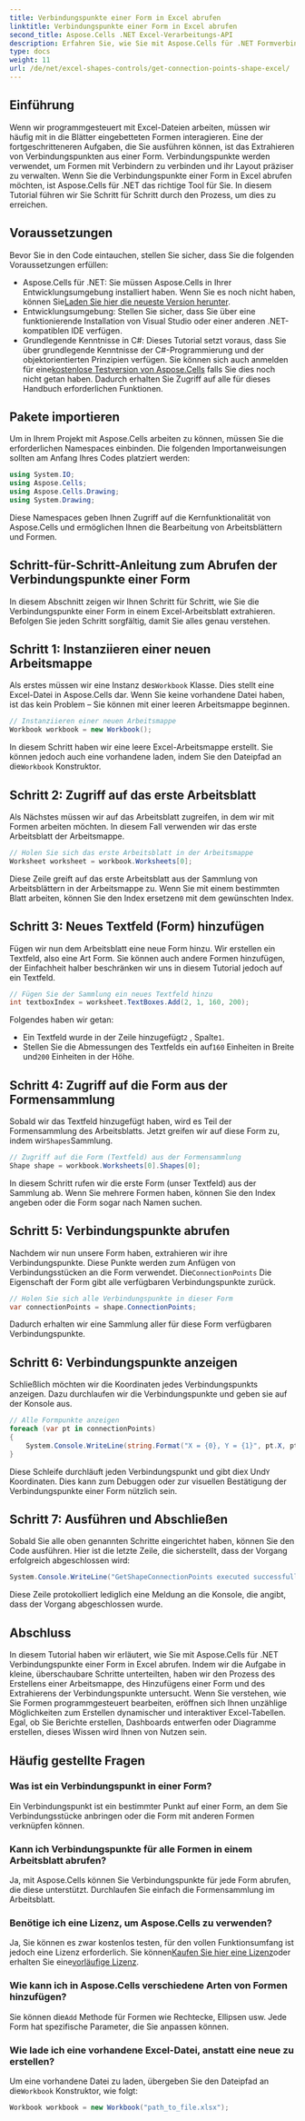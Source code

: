 ```yaml
---
title: Verbindungspunkte einer Form in Excel abrufen
linktitle: Verbindungspunkte einer Form in Excel abrufen
second_title: Aspose.Cells .NET Excel-Verarbeitungs-API
description: Erfahren Sie, wie Sie mit Aspose.Cells für .NET Formverbindungspunkte in Excel erhalten. Folgen Sie unserer Schritt-für-Schritt-Anleitung, um Formpunkte einfach programmgesteuert zu extrahieren und anzuzeigen.
type: docs
weight: 11
url: /de/net/excel-shapes-controls/get-connection-points-shape-excel/
---
```

## Einführung
Wenn wir programmgesteuert mit Excel-Dateien arbeiten, müssen wir häufig mit in die Blätter eingebetteten Formen interagieren. Eine der fortgeschritteneren Aufgaben, die Sie ausführen können, ist das Extrahieren von Verbindungspunkten aus einer Form. Verbindungspunkte werden verwendet, um Formen mit Verbindern zu verbinden und ihr Layout präziser zu verwalten. Wenn Sie die Verbindungspunkte einer Form in Excel abrufen möchten, ist Aspose.Cells für .NET das richtige Tool für Sie. In diesem Tutorial führen wir Sie Schritt für Schritt durch den Prozess, um dies zu erreichen.
## Voraussetzungen
Bevor Sie in den Code eintauchen, stellen Sie sicher, dass Sie die folgenden Voraussetzungen erfüllen:
- Aspose.Cells für .NET: Sie müssen Aspose.Cells in Ihrer Entwicklungsumgebung installiert haben. Wenn Sie es noch nicht haben, können Sie[Laden Sie hier die neueste Version herunter](https://releases.aspose.com/cells/net/).
- Entwicklungsumgebung: Stellen Sie sicher, dass Sie über eine funktionierende Installation von Visual Studio oder einer anderen .NET-kompatiblen IDE verfügen.
- Grundlegende Kenntnisse in C#: Dieses Tutorial setzt voraus, dass Sie über grundlegende Kenntnisse der C#-Programmierung und der objektorientierten Prinzipien verfügen.
 Sie können sich auch anmelden für eine[kostenlose Testversion von Aspose.Cells](https://releases.aspose.com/) falls Sie dies noch nicht getan haben. Dadurch erhalten Sie Zugriff auf alle für dieses Handbuch erforderlichen Funktionen.

## Pakete importieren
Um in Ihrem Projekt mit Aspose.Cells arbeiten zu können, müssen Sie die erforderlichen Namespaces einbinden. Die folgenden Importanweisungen sollten am Anfang Ihres Codes platziert werden:
```csharp
using System.IO;
using Aspose.Cells;
using Aspose.Cells.Drawing;
using System.Drawing;
```
Diese Namespaces geben Ihnen Zugriff auf die Kernfunktionalität von Aspose.Cells und ermöglichen Ihnen die Bearbeitung von Arbeitsblättern und Formen.

## Schritt-für-Schritt-Anleitung zum Abrufen der Verbindungspunkte einer Form
In diesem Abschnitt zeigen wir Ihnen Schritt für Schritt, wie Sie die Verbindungspunkte einer Form in einem Excel-Arbeitsblatt extrahieren. Befolgen Sie jeden Schritt sorgfältig, damit Sie alles genau verstehen.
## Schritt 1: Instanziieren einer neuen Arbeitsmappe
 Als erstes müssen wir eine Instanz des`Workbook` Klasse. Dies stellt eine Excel-Datei in Aspose.Cells dar. Wenn Sie keine vorhandene Datei haben, ist das kein Problem – Sie können mit einer leeren Arbeitsmappe beginnen.
```csharp
// Instanziieren einer neuen Arbeitsmappe
Workbook workbook = new Workbook();
```
 In diesem Schritt haben wir eine leere Excel-Arbeitsmappe erstellt. Sie können jedoch auch eine vorhandene laden, indem Sie den Dateipfad an die`Workbook` Konstruktor.
## Schritt 2: Zugriff auf das erste Arbeitsblatt
Als Nächstes müssen wir auf das Arbeitsblatt zugreifen, in dem wir mit Formen arbeiten möchten. In diesem Fall verwenden wir das erste Arbeitsblatt der Arbeitsmappe.
```csharp
// Holen Sie sich das erste Arbeitsblatt in der Arbeitsmappe
Worksheet worksheet = workbook.Worksheets[0];
```
 Diese Zeile greift auf das erste Arbeitsblatt aus der Sammlung von Arbeitsblättern in der Arbeitsmappe zu. Wenn Sie mit einem bestimmten Blatt arbeiten, können Sie den Index ersetzen`0` mit dem gewünschten Index.
## Schritt 3: Neues Textfeld (Form) hinzufügen
Fügen wir nun dem Arbeitsblatt eine neue Form hinzu. Wir erstellen ein Textfeld, also eine Art Form. Sie können auch andere Formen hinzufügen, der Einfachheit halber beschränken wir uns in diesem Tutorial jedoch auf ein Textfeld.
```csharp
// Fügen Sie der Sammlung ein neues Textfeld hinzu
int textboxIndex = worksheet.TextBoxes.Add(2, 1, 160, 200);
```
Folgendes haben wir getan:
-  Ein Textfeld wurde in der Zeile hinzugefügt`2` , Spalte`1`.
-  Stellen Sie die Abmessungen des Textfelds ein auf`160` Einheiten in Breite und`200` Einheiten in der Höhe.
## Schritt 4: Zugriff auf die Form aus der Formensammlung
 Sobald wir das Textfeld hinzugefügt haben, wird es Teil der Formensammlung des Arbeitsblatts. Jetzt greifen wir auf diese Form zu, indem wir`Shapes`Sammlung.
```csharp
// Zugriff auf die Form (Textfeld) aus der Formensammlung
Shape shape = workbook.Worksheets[0].Shapes[0];
```
In diesem Schritt rufen wir die erste Form (unser Textfeld) aus der Sammlung ab. Wenn Sie mehrere Formen haben, können Sie den Index angeben oder die Form sogar nach Namen suchen.
## Schritt 5: Verbindungspunkte abrufen
Nachdem wir nun unsere Form haben, extrahieren wir ihre Verbindungspunkte. Diese Punkte werden zum Anfügen von Verbindungsstücken an die Form verwendet. Die`ConnectionPoints` Die Eigenschaft der Form gibt alle verfügbaren Verbindungspunkte zurück.
```csharp
// Holen Sie sich alle Verbindungspunkte in dieser Form
var connectionPoints = shape.ConnectionPoints;
```
Dadurch erhalten wir eine Sammlung aller für diese Form verfügbaren Verbindungspunkte.
## Schritt 6: Verbindungspunkte anzeigen
Schließlich möchten wir die Koordinaten jedes Verbindungspunkts anzeigen. Dazu durchlaufen wir die Verbindungspunkte und geben sie auf der Konsole aus.
```csharp
// Alle Formpunkte anzeigen
foreach (var pt in connectionPoints)
{
    System.Console.WriteLine(string.Format("X = {0}, Y = {1}", pt.X, pt.Y));
}
```
 Diese Schleife durchläuft jeden Verbindungspunkt und gibt die`X` Und`Y` Koordinaten. Dies kann zum Debuggen oder zur visuellen Bestätigung der Verbindungspunkte einer Form nützlich sein.
## Schritt 7: Ausführen und Abschließen
Sobald Sie alle oben genannten Schritte eingerichtet haben, können Sie den Code ausführen. Hier ist die letzte Zeile, die sicherstellt, dass der Vorgang erfolgreich abgeschlossen wird:
```csharp
System.Console.WriteLine("GetShapeConnectionPoints executed successfully.");
```
Diese Zeile protokolliert lediglich eine Meldung an die Konsole, die angibt, dass der Vorgang abgeschlossen wurde.

## Abschluss
In diesem Tutorial haben wir erläutert, wie Sie mit Aspose.Cells für .NET Verbindungspunkte einer Form in Excel abrufen. Indem wir die Aufgabe in kleine, überschaubare Schritte unterteilten, haben wir den Prozess des Erstellens einer Arbeitsmappe, des Hinzufügens einer Form und des Extrahierens der Verbindungspunkte untersucht.
Wenn Sie verstehen, wie Sie Formen programmgesteuert bearbeiten, eröffnen sich Ihnen unzählige Möglichkeiten zum Erstellen dynamischer und interaktiver Excel-Tabellen. Egal, ob Sie Berichte erstellen, Dashboards entwerfen oder Diagramme erstellen, dieses Wissen wird Ihnen von Nutzen sein.
## Häufig gestellte Fragen
### Was ist ein Verbindungspunkt in einer Form?
Ein Verbindungspunkt ist ein bestimmter Punkt auf einer Form, an dem Sie Verbindungsstücke anbringen oder die Form mit anderen Formen verknüpfen können.
### Kann ich Verbindungspunkte für alle Formen in einem Arbeitsblatt abrufen?
Ja, mit Aspose.Cells können Sie Verbindungspunkte für jede Form abrufen, die diese unterstützt. Durchlaufen Sie einfach die Formensammlung im Arbeitsblatt.
### Benötige ich eine Lizenz, um Aspose.Cells zu verwenden?
Ja, Sie können es zwar kostenlos testen, für den vollen Funktionsumfang ist jedoch eine Lizenz erforderlich. Sie können[Kaufen Sie hier eine Lizenz](https://purchase.aspose.com/buy)oder erhalten Sie eine[vorläufige Lizenz](https://purchase.aspose.com/temporary-license/).
### Wie kann ich in Aspose.Cells verschiedene Arten von Formen hinzufügen?
Sie können die`Add` Methode für Formen wie Rechtecke, Ellipsen usw. Jede Form hat spezifische Parameter, die Sie anpassen können.
### Wie lade ich eine vorhandene Excel-Datei, anstatt eine neue zu erstellen?
 Um eine vorhandene Datei zu laden, übergeben Sie den Dateipfad an die`Workbook` Konstruktor, wie folgt:  
```csharp
Workbook workbook = new Workbook("path_to_file.xlsx");
```